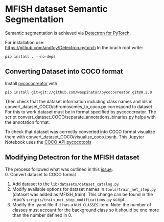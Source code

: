 # MFISH dataset Semantic Segmentation
Semantic segmentation is achieved via [Detectron for PyTorch](https://github.com/roytseng-tw/Detectron.pytorch). 

For installation use:  
https://github.com/andfoy/Detectron.pytorch
In the brach root write:  
```
pip install . --no-deps
```
## Converting Dataset into COCO format
Install [pycococreator](https://github.com/waspinator/pycococreator/) with 
```
pip install git+git://github.com/waspinator/pycococreator.git@0.2.0
```
Then check that the dataset information including class names and ids in convert_dataset_COCO/chromosomes_to_coco.py correspond to dataset  
For this to work dataset must be in format specified by pycococreator. The script convert_dataset_COCO/separate_annotations_binaries.py helps with the annotation format.  

To check that dataset was correctly converted into COCO format visualize them with convert_dataset_COCO/visualize_coco.ipynb. This Jupyter Notebook uses the [COCO API pycocotools](https://github.com/cocodataset/cocoapi)

## Modifying Detectron for the MFISH dataset
The process followed what was outlined in this [issue](https://github.com/roytseng-tw/Detectron.pytorch/issues/60).  
0. Convert dataset to COCO format  
1. Add dataset to the ``` lib/datasets/dataset_catalog.py ```  
2. Modify available options for dataset names in ``` tools/train_net_step.py ``` (dataset was added as MFISH_train). This change can be found in the repo's ```scripts/train_net_step_modifications.py``` script.
3. Modify the .yaml file if it has a ```NUM_CLASSES``` item. Note: the number of classes must account for the background class so it should be one more than the number defined in 0.
